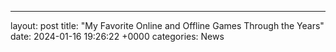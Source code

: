 ---
layout: post
title: "My Favorite Online and Offline Games Through the Years"
date:   2024-01-16 19:26:22 +0000
categories: News
